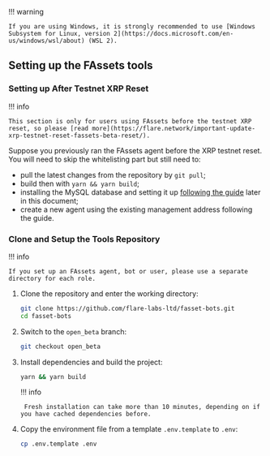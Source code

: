 !!! warning

    If you are using Windows, it is strongly recommended to use [Windows Subsystem for Linux, version 2](https://docs.microsoft.com/en-us/windows/wsl/about) (WSL 2).

## Setting up the FAssets tools

### Setting up After Testnet XRP Reset

!!! info

    This section is only for users using FAssets before the testnet XRP reset, so please [read more](https://flare.network/important-update-xrp-testnet-reset-fassets-beta-reset/).

Suppose you previously ran the FAssets agent before the XRP testnet reset. You will need to skip the whitelisting part but still need to:

* pull the latest changes from the repository by `git pull`;
* build then with `yarn && yarn build`;
* installing the MySQL database and setting it up [following the guide](#setting-up-mysql-database) later in this document;
* create a new agent using the existing management address following the guide.

### Clone and Setup the Tools Repository

!!! info

    If you set up an FAssets agent, bot or user, please use a separate directory for each role.

1. Clone the repository and enter the working directory:

    ```bash
    git clone https://github.com/flare-labs-ltd/fasset-bots.git
    cd fasset-bots
    ```

2. Switch to the `open_beta` branch:

    ```bash
    git checkout open_beta
    ```

3. Install dependencies and build the project:

    ```bash
    yarn && yarn build
    ```

    !!! info

        Fresh installation can take more than 10 minutes, depending on if you have cached dependencies before.

4. Copy the environment file from a template `.env.template` to `.env`:

    ```bash
    cp .env.template .env
    ```